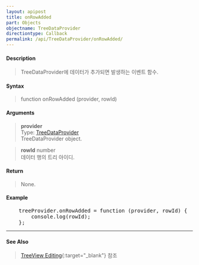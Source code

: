 ```yaml
---
layout: apipost
title: onRowAdded
part: Objects
objectname: TreeDataProvider
directiontype: Callback
permalink: /api/TreeDataProvider/onRowAdded/
---
```


#### Description

> TreeDataProvider에 데이터가 추가되면 발생하는 이벤트 함수.  

#### Syntax

> function onRowAdded (provider, rowId)

#### Arguments

> **provider**  
> Type: [TreeDataProvider](/api/TreeDataProvider/)  
> TreeDataProvider object.  

> **rowId**
> number  
> 데이터 행의 트리 아이디.  

#### Return  

> None.  
  
#### Example  

<pre class="prettyprint">
    treeProvider.onRowAdded = function (provider, rowId) {
        console.log(rowId);
    };
</pre>

---

#### See Also

> [TreeView Editing](http://demo.realgrid.net/Demo/TreeEditing){:target="_blank"} 참조   